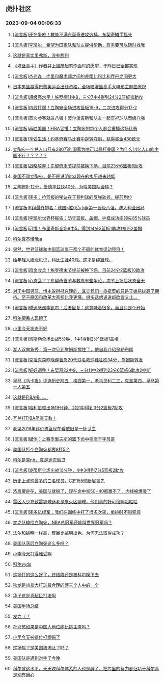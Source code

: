 ## 虎扑社区 
### 2023-09-04 00:06:33

1. [[流言板]还在争吵！教练不满东契奇进攻选择，东契奇摊手摇头](https://bbs.hupu.com/61974601.html)

2. [[流言板]李凯尔：希望为国家队和队友提供帮助，有需要可以随时找我](https://bbs.hupu.com/61968302.html)

3. [这就是真实里弗斯，没有裁判](https://bbs.hupu.com/61976102.html)

4. [《灌篮高手》作者井上雄彦起笔作画时的愿望，于昨日已全部实现](https://bbs.hupu.com/61969379.html)

5. [[流言板]杰弗森：库里和魔术师之间的差距比科比和乔丹之间更大](https://bbs.hupu.com/61972377.html)

6. [日本男篮赢得巴黎奥运会出线资格，全场唱灌篮高手大电影主题曲庆祝](https://bbs.hupu.com/61971110.html)

7. [[流言板]超级高水平！施罗德11中8，三分7中4得到24分2篮板10助攻](https://bbs.hupu.com/61975170.html)

8. [[流言板]内线打爆！立陶宛全场进攻篮板19-9，二次进攻得分17-2](https://bbs.hupu.com/61977102.html)

9. [[流言板]首次参赛就进八强！波尔津吉斯和队友一起庆祝球队晋级八强](https://bbs.hupu.com/61974229.html)

10. [[流言板]再胜美国！FIBA官推：立陶宛的每个人都会重播这场比赛](https://bbs.hupu.com/61977316.html)

11. [[流言板]享受生活！约基奇赛马比赛中逆转夺魁，获得奖金430欧元](https://bbs.hupu.com/61969869.html)

12. [立陶宛一个总人口只有280万的国家为啥可以暴打美国？为什么14亿人口的中国不行？？？？？](https://bbs.hupu.com/61975521.html)

13. [[流言板]战略放弃！东契奇末节提前被换下场，目前23分6篮板6助攻](https://bbs.hupu.com/61975048.html)

14. [美国不敌立陶宛，是不是说明nba现在的水平越来越低](https://bbs.hupu.com/61976386.html)

15. [立陶宛8-12分，爱德华兹快40分，为啥美国队会输？](https://bbs.hupu.com/61976706.html)

16. [[流言板]隆多：抢篮板的秘诀在于预判球的反弹轨迹，提前到位](https://bbs.hupu.com/61975411.html)

17. [[流言板]K组最终排名：德国5胜0负小组第一晋级八强，澳大利亚出局](https://bbs.hupu.com/61975421.html)

18. [[流言板]李凯尔世界杯报告：防守篮板、盖帽、护框成功率领先85%球员](https://bbs.hupu.com/61968820.html)

19. [[流言板]可惜！布里奇斯全场8中5，得到14分3篮板1助攻1抢断2盖帽](https://bbs.hupu.com/61976874.html)

20. [科尔真不懂fiba](https://bbs.hupu.com/61975174.html)

21. [果然，世界篮球和中国篮球属于两个不同的体育运动项目！](https://bbs.hupu.com/61970731.html)

22. [给年轻人涨涨见识，科比生涯40球。这才是纯篮球。](https://bbs.hupu.com/61976025.html)

23. [[流言板]鸣金收兵！施罗德末节提前被换下场，目前24分2篮板10助攻](https://bbs.hupu.com/61975059.html)

24. [[流言板]心态乱了？东契奇首节与教练有些争论，次节上场后状态全无](https://bbs.hupu.com/61974498.html)

25. [对于中国男篮，博主说得挺在理的，其实我们一直挺菜的只是王姚易拔高了期待。至于原因和改革大家都比我更懂。很多话想说说却欲言又止。。](https://bbs.hupu.com/61969775.html)

26. [[流言板]球迷感谢李凯尔！后者回复：这意味着很多，而且只是个开始](https://bbs.hupu.com/61970294.html)

27. [科尔要丢人现眼了](https://bbs.hupu.com/61976051.html)

28. [小里今天状态不好](https://bbs.hupu.com/61976117.html)

29. [[流言板]凯斯勒全场出战5分钟，1中1得到2分1篮板1盖帽](https://bbs.hupu.com/61976968.html)

30. [湖人双向新秀：第一次见到詹姆斯愣住了，他自我介绍是勒布朗](https://bbs.hupu.com/61972657.html)

31. [[流言板]克拉克森昨晚穿着詹20代联名款球鞋狂砍34分，詹姆斯转发](https://bbs.hupu.com/61967590.html)

32. [[流言板]好好调整！东契奇22中9，三分11中2得到23分6篮板6助攻2抢断](https://bbs.hupu.com/61975168.html)

33. [皇马《马卡报》评选历史前五：梅西第一，老马贝利二三，克圣第四，皇马第一人第五](https://bbs.hupu.com/61974298.html)

34. [这就是FIBA吗。。。](https://bbs.hupu.com/61976339.html)

35. [[流言板]哈利伯顿出场19分钟，2投1中得到3分2篮板7助攻](https://bbs.hupu.com/61977395.html)

36. [瓦兰打FIBA简直无敌！](https://bbs.hupu.com/61975597.html)

37. [老梁2016年评价男篮现在看依旧是一针见血](https://bbs.hupu.com/61967385.html)

38. [[流言板]媒体：上赛季里夫斯的篮下命中率高于字母哥](https://bbs.hupu.com/61968373.html)

39. [美国队打个立陶宛都要8打5？](https://bbs.hupu.com/61976398.html)

40. [科尔是真nb，真是迷恋后卫](https://bbs.hupu.com/61976581.html)

41. [[流言板]波蒂斯全场出战10分钟，4中3得到7分5篮板2助攻](https://bbs.hupu.com/61976917.html)

42. [历史上点球最多的三名球员，C罗155球断层领先](https://bbs.hupu.com/61974922.html)

43. [浓眉要是在，美国队就稳了，现在命中率50+40都赢不了，内线被爆傻了](https://bbs.hupu.com/61976352.html)

44. [雷区人少导致雷霆球迷老是来火区聊球，他们真的好可怜啊哈哈哈](https://bbs.hupu.com/61977001.html)

45. [[流言板]隆多忆绿军：我们在训练中打了很多次架，单挑时不叫犯规](https://bbs.hupu.com/61975770.html)

46. [梦之队输给立陶宛，NBA总冠军还能叫世界冠军吗？](https://bbs.hupu.com/61976893.html)

47. [法尔和姚明一样高，臂展比姚明出色，为何无法取得成功？](https://bbs.hupu.com/61975982.html)

48. [美国队落后立陶宛这么多吗？](https://bbs.hupu.com/61976743.html)

49. [小李今天打得难受啊](https://bbs.hupu.com/61976873.html)

50. [科尔yyds](https://bbs.hupu.com/61976549.html)

51. [这场打的这么好了，终结段还是被科尔换下去](https://bbs.hupu.com/61976375.html)

52. [狄龙是加拿大打球最合理的两三个人中的一个](https://bbs.hupu.com/61977399.html)

53. [华子这是真超巨打法啊](https://bbs.hupu.com/61976588.html)

54. [美国半场总结](https://bbs.hupu.com/61975680.html)

55. [发力（？](https://bbs.hupu.com/61975271.html)

56. [孙兴慜如果是中国人地位能比姚主席吗？](https://bbs.hupu.com/61973938.html)

57. [小里今天被错位打懵逼了](https://bbs.hupu.com/61976214.html)

58. [这场输了是美国被淘汰了吗？](https://bbs.hupu.com/61976791.html)

59. [美国队是遇到对手了今晚](https://bbs.hupu.com/61975125.html)

60. [科尔就这水平，天天吹科尔体系的人也是醉了，把库里的努力都归功于科尔真是别有用心](https://bbs.hupu.com/61976875.html)

